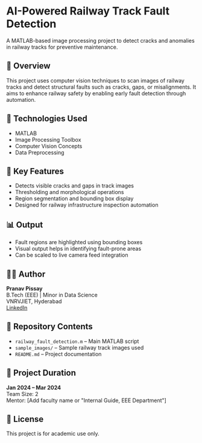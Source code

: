 # AI-Powered Railway Track Fault Detection  
A MATLAB-based image processing project to detect cracks and anomalies in railway tracks for preventive maintenance.

## 🚆 Overview  
This project uses computer vision techniques to scan images of railway tracks and detect structural faults such as cracks, gaps, or misalignments. It aims to enhance railway safety by enabling early fault detection through automation.

## 🔧 Technologies Used  
- MATLAB  
- Image Processing Toolbox  
- Computer Vision Concepts  
- Data Preprocessing

## 🧠 Key Features  
- Detects visible cracks and gaps in track images  
- Thresholding and morphological operations  
- Region segmentation and bounding box display  
- Designed for railway infrastructure inspection automation

## 📊 Output  
- Fault regions are highlighted using bounding boxes  
- Visual output helps in identifying fault-prone areas  
- Can be scaled to live camera feed integration

## 👨‍💻 Author  
**Pranav Pissay**  
B.Tech (EEE) | Minor in Data Science  
VNRVJIET, Hyderabad  
[LinkedIn](https://www.linkedin.com/in/pranav-pissay)

## 📂 Repository Contents  
- `railway_fault_detection.m` – Main MATLAB script  
- `sample_images/` – Sample railway track images used  
- `README.md` – Project documentation  

## 📌 Project Duration  
**Jan 2024 – Mar 2024**  
Team Size: 2  
Mentor: [Add faculty name or "Internal Guide, EEE Department"]

## 📎 License  
This project is for academic use only.
